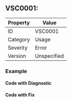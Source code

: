 ## VSC0001:

| Property | Value       |
| -------- | ----------- |
| ID       | VSC0001     |
| Category | Usage       |
| Severity | Error       |
| Version  | Unspecified |

### Example

#### Code with Diagnostic

#### Code with Fix
